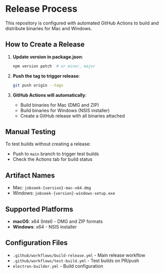 # Release Process

This repository is configured with automated GitHub Actions to build and distribute binaries for Mac and Windows.

## How to Create a Release

1. **Update version in package.json**:
   ```bash
   npm version patch  # or minor, major
   ```

2. **Push the tag to trigger release**:
   ```bash
   git push origin --tags
   ```

3. **GitHub Actions will automatically**:
   - Build binaries for Mac (DMG and ZIP)
   - Build binaries for Windows (NSIS installer)
   - Create a GitHub release with all binaries attached

## Manual Testing

To test builds without creating a release:
- Push to `main` branch to trigger test builds
- Check the Actions tab for build status

## Artifact Names

- Mac: `jobseek-{version}-mac-x64.dmg`
- Windows: `jobseek-{version}-windows-setup.exe`

## Supported Platforms

- **macOS**: x64 (Intel) - DMG and ZIP formats
- **Windows**: x64 - NSIS installer

## Configuration Files

- `.github/workflows/build-release.yml` - Main release workflow
- `.github/workflows/test-build.yml` - Test builds on PR/push
- `electron-builder.yml` - Build configuration